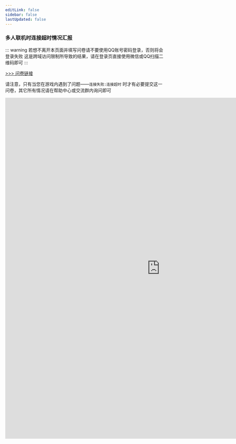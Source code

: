 ```yaml
---
editLink: false
sidebar: false
lastUpdated: false
---
```




### 多人联机时连接超时情况汇报

::: warning
若想不离开本页面并填写问卷请不要使用QQ账号密码登录，否则将会登录失败
这是跨域访问限制所导致的结果，请在登录页直接使用微信或QQ扫描二维码即可
:::

[>>> 问卷链接](https://wj.qq.com/s2/10428789/566e/)

请注意，只有当您在游戏内遇到了问题——`连接失败:连接超时` 时才有必要提交这一问卷，其它所有情况请在帮助中心或交流群内询问即可


<iframe src="https://wj.qq.com/s2/10428789/566e/ " style="width:980px;height:1080px" frameborder="0" scrolling="yes" id="feedbackPage"></iframe>
